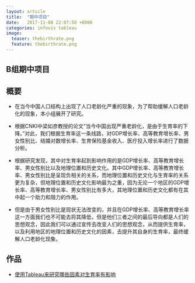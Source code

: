 ```yaml
---
layout: article
title:  "期中项目"
date:   2017-11-08 22:07:50 +0800
categories: infovis tableau
image:
  teaser: thebirthrate.png
  feature: thebirthrate.png
---
```


## B组期中项目

## 概要

- 在当今中国人口结构上出现了人口老龄化严重的现象，为了帮助缓解人口老龄化的现象，本小组展开了研究。

- 根据CNKI中梁如彦教授的论文“当今中国出现严重老龄化，是由于生育率的下降。”对此，我们根据生育率这一条线路，对GDP增长率、高等教育增长率、男女性别比、结婚对数增长率、生育保险基金收入、医疗投入增长率进行了数据分析。

- 根据研究发现，其中对生育率起到影响作用的是GDP增长率、高等教育增长率、男女性别比以及地理位置和历史文化。其中GDP增长率、高等教育增长率、男女性别比是呈现负相关的关系，而地理位置和历史文化与生育率的关系更为复杂，但地理位置和历史文化影响最为之重，因为无论一个地区的GDP增长率、高等教育增长率、男女性别比有多大，其地理位置和历史文化都有在其中起一个助力和阻力的作用。

- 但是由于男女性别比是现状无法改变的，并且在GDP增长率、高等教育增长率这一方面我们也不可能去将其降低，但是他们三者之间的最后导向都是人们的思想观念，因此我们可以通过宣传去改变人们的思想观念，从而提供生育率，以及利用地区的地理位置和历史文化的因素，去提升其自身的生育率，最终缓解人口老龄化现象。

## 作品

- [使用Tableau来研究哪些因素对生育率有影响](https://jamieyin.github.io/infovis/Thebirthrate/index.html/)